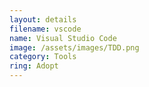 ```yaml
---
layout: details
filename: vscode 
name: Visual Studio Code
image: /assets/images/TDD.png
category: Tools
ring: Adopt
---
```


